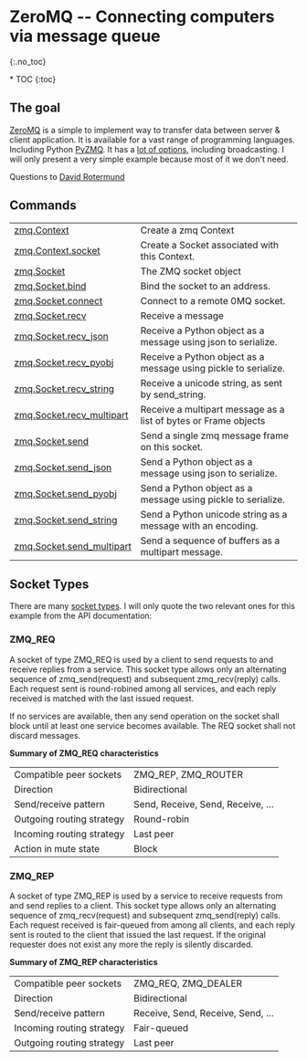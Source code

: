 # ZeroMQ -- Connecting computers via message queue
{:.no_toc}

<nav markdown="1" class="toc-class">
* TOC
{:toc}
</nav>

## The goal

[ZeroMQ](https://zeromq.org/get-started/) is a simple to implement way to transfer data between server & client application. 
It is available for a vast range of programming languages. Including Python [PyZMQ](https://pyzmq.readthedocs.io/en/latest/index.html). 
It has a [lot of options](https://zguide.zeromq.org/), including broadcasting. I will only present a very simple example because most of it we don't need.

Questions to [David Rotermund](mailto:davrot@uni-bremen.de)


## Commands

|||
|---|---|
|[zmq.Context](https://pyzmq.readthedocs.io/en/latest/api/zmq.html#zmq.Context)|	Create a zmq Context|
|[zmq.Context.socket](https://pyzmq.readthedocs.io/en/latest/api/zmq.html#zmq.Context.socket)|	Create a Socket associated with this Context.|
|[zmq.Socket](https://pyzmq.readthedocs.io/en/latest/api/zmq.html#zmq.Socket)|	The ZMQ socket object|
|[zmq.Socket.bind](https://pyzmq.readthedocs.io/en/latest/api/zmq.html#zmq.Socket.bind)|	Bind the socket to an address.|
|[zmq.Socket.connect](https://pyzmq.readthedocs.io/en/latest/api/zmq.html#zmq.Socket.connect)|	Connect to a remote 0MQ socket.|
|[zmq.Socket.recv](https://pyzmq.readthedocs.io/en/latest/api/zmq.html#zmq.Socket.recv)|	Receive a message|
|[zmq.Socket.recv_json](https://pyzmq.readthedocs.io/en/latest/api/zmq.html#zmq.Socket.recv)|	Receive a Python object as a message using json to serialize.|
|[zmq.Socket.recv_pyobj](https://pyzmq.readthedocs.io/en/latest/api/zmq.html#zmq.Socket.recv_pyobj)|	Receive a Python object as a message using pickle to serialize.|
|[zmq.Socket.recv_string](https://pyzmq.readthedocs.io/en/latest/api/zmq.html#zmq.Socket.recv_string)|	Receive a unicode string, as sent by send_string.|
|[zmq.Socket.recv_multipart](https://pyzmq.readthedocs.io/en/latest/api/zmq.html#zmq.Socket.recv_multipart)|	Receive a multipart message as a list of bytes or Frame objects|
|[zmq.Socket.send](https://pyzmq.readthedocs.io/en/latest/api/zmq.html#zmq.Socket.send)|	Send a single zmq message frame on this socket.|
|[zmq.Socket.send_json](https://pyzmq.readthedocs.io/en/latest/api/zmq.html#zmq.Socket.send_json)|	Send a Python object as a message using json to serialize.|
|[zmq.Socket.send_pyobj](https://pyzmq.readthedocs.io/en/latest/api/zmq.html#zmq.Socket.send_pyobj)|	Send a Python object as a message using pickle to serialize.|
|[zmq.Socket.send_string](https://pyzmq.readthedocs.io/en/latest/api/zmq.html#zmq.Socket.send_string)|	Send a Python unicode string as a message with an encoding.|
|[zmq.Socket.send_multipart](https://pyzmq.readthedocs.io/en/latest/api/zmq.html#zmq.Socket.send_multipart)|	Send a sequence of buffers as a multipart message.|

## Socket Types

There are many [socket types](https://libzmq.readthedocs.io/en/latest/zmq_socket.html). I will only quote the two relevant ones for this example from the API documentation:

### ZMQ_REQ
A socket of type ZMQ_REQ is used by a client to send requests to and receive replies from a service. This socket type allows only an alternating sequence of zmq_send(request) and subsequent zmq_recv(reply) calls. Each request sent is round-robined among all services, and each reply received is matched with the last issued request.

If no services are available, then any send operation on the socket shall block until at least one service becomes available. The REQ socket shall not discard messages.

**Summary of ZMQ_REQ characteristics**

|||
|---|---|
|Compatible peer sockets|	ZMQ_REP, ZMQ_ROUTER|
|Direction|	Bidirectional|
|Send/receive pattern|	Send, Receive, Send, Receive, …|
|Outgoing routing strategy|	Round-robin|
|Incoming routing strategy|	Last peer|
|Action in mute state|	Block|

### ZMQ_REP
A socket of type ZMQ_REP is used by a service to receive requests from and send replies to a client. This socket type allows only an alternating sequence of zmq_recv(request) and subsequent zmq_send(reply) calls. Each request received is fair-queued from among all clients, and each reply sent is routed to the client that issued the last request. If the original requester does not exist any more the reply is silently discarded.

**Summary of ZMQ_REP characteristics**

|||
|---|---|
|Compatible peer sockets|	ZMQ_REQ, ZMQ_DEALER|
|Direction|	Bidirectional|
|Send/receive pattern|	Receive, Send, Receive, Send, …|
|Incoming routing strategy|	Fair-queued|
|Outgoing routing strategy|	Last peer|




```python
```
